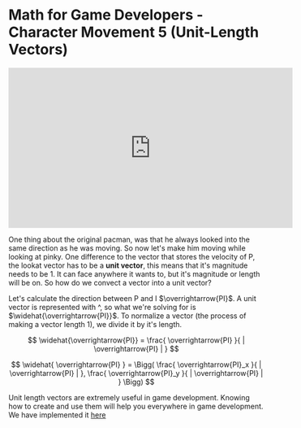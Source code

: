 # Math for Game Developers - Character Movement 5 (Unit-Length Vectors)

<iframe width="560" height="315" src="https://www.youtube.com/embed/hh-3xLawoYo" frameborder="0" allow="accelerometer; autoplay; clipboard-write; encrypted-media; gyroscope; picture-in-picture" allowfullscreen></iframe>

One thing about the original pacman, was that he always looked into the same direction as he was moving. So now let's make him moving while looking at pinky. One difference to the vector that stores the velocity of P, the lookat vector has to be a **unit vector**, this means that it's magnitude needs to be 1. It can face anywhere it wants to, but it's magnitude or length will be on. So how do we convect a vector into a unit vector?

Let's calculate the direction between P and I $\overrightarrow{PI}$. A unit vector is represented with ^, so what we're solving for is $\widehat{\overrightarrow{PI}}$. To normalize a vector (the process of making a vector length 1), we divide it by it's length.  

$$
\widehat{\overrightarrow{PI}} = 
\frac{
    \overrightarrow{PI}
}{
    | \overrightarrow{PI} | 
}
$$

$$
\widehat{ \overrightarrow{PI} } =
\Bigg(
\frac{
    \overrightarrow{PI}_x
}{
    | \overrightarrow{PI} |   
},
\frac{
    \overrightarrow{PI}_y
}{
    | \overrightarrow{PI} |
}
\Bigg)
$$

Unit length vectors are extremely useful in game development. Knowing how to create and use them will help you everywhere in game development. We have implemented it [here](https://github.com/daredyoshi/MathForGameDevelopers/blob/main/006_CharacterMovement5/src/CharacterMovement.cpp)

